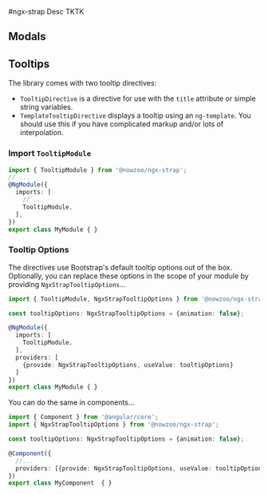 #ngx-strap
Desc TKTK


## Modals



## Tooltips

The library comes with two tooltip directives:
 - `TooltipDirective` is a directive for use with the `title` attribute or simple string variables.
 - `TemplateTooltipDirective` displays a tooltip using an `ng-template`. You should use this if you have complicated markup and/or lots of interpolation.

### Import `TooltipModule`

```ts
import { TooltipModule } from '@nowzoo/ngx-strap';
// ...
@NgModule({
  imports: [
    // ...
    TooltipModule,
  ],
})
export class MyModule { }
```

### Tooltip Options
The directives use Bootstrap's default tooltip options out of the box. Optionally, you can replace these options in the scope of your module by providing `NgxStrapTooltipOptions`...

```ts
import { TooltipModule, NgxStrapTooltipOptions } from '@nowzoo/ngx-strap';

const tooltipOptions: NgxStrapTooltipOptions = {animation: false};

@NgModule({
  imports: [
    TooltipModule,
  ],
  providers: [
    {provide: NgxStrapTooltipOptions, useValue: tooltipOptions}
  ]
})
export class MyModule { }
```

You can do the same in components...
```ts
import { Component } from '@angular/core';
import { NgxStrapTooltipOptions } from '@nowzoo/ngx-strap';

const tooltipOptions: NgxStrapTooltipOptions = {animation: false};

@Component({
  //...
  providers: [{provide: NgxStrapTooltipOptions, useValue: tooltipOptions}]
})
export class MyComponent  { }
```
